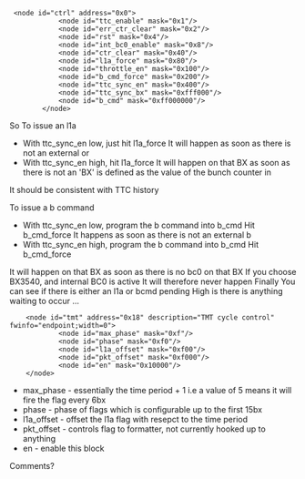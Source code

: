 

```
 <node id="ctrl" address="0x0">
            <node id="ttc_enable" mask="0x1"/>
            <node id="err_ctr_clear" mask="0x2"/>
            <node id="rst" mask="0x4"/>
            <node id="int_bc0_enable" mask="0x8"/>
            <node id="ctr_clear" mask="0x40"/>
            <node id="l1a_force" mask="0x80"/>
            <node id="throttle_en" mask="0x100"/>
            <node id="b_cmd_force" mask="0x200"/>
            <node id="ttc_sync_en" mask="0x400"/>
            <node id="ttc_sync_bx" mask="0xfff000"/>
            <node id="b_cmd" mask="0xff000000"/>
        </node>
```

So
To issue an l1a

 - With ttc_sync_en low, just hit l1a_force
    It will happen as soon as there is not an external or 
 - With ttc_sync_en high, hit l1a_force
    It will happen on that BX as soon as there is not an 'BX' is defined as the value of the bunch counter in 

It should be consistent with TTC history

To issue a b command

 - With ttc_sync_en low, program the b command into b_cmd
    Hit b_cmd_force
    It happens as soon as there is not an external b 
 - With ttc_sync_en high, program the b command into b_cmd
    Hit b_cmd_force

It will happen on that BX as soon as there is no bc0 on that BX
If you choose BX3540, and internal BC0 is active
It will therefore never happen
Finally
You can see if there is either an l1a or bcmd pending High is there is anything waiting to occur
...

        <node id="tmt" address="0x18" description="TMT cycle control" fwinfo="endpoint;width=0">
                <node id="max_phase" mask="0xf"/>
                <node id="phase" mask="0xf0"/>
                <node id="l1a_offset" mask="0xf00"/>
                <node id="pkt_offset" mask="0xf000"/>
                <node id="en" mask="0x10000"/>
        </node>

 - max_phase - essentially the time period + 1 i.e a value of 5 means it will fire the flag every 6bx
 - phase - phase of flags which is configurable up to the first 15bx
 - l1a_offset - offset the l1a flag with resepct to the time period
 - pkt_offset - controls flag to formatter, not currently hooked up to anything
 - en - enable this block

Comments?
